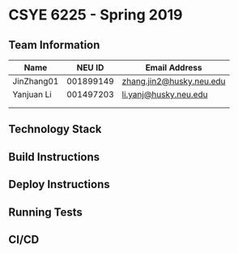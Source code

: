 # CSYE 6225 - Spring 2019

## Team Information

| Name | NEU ID | Email Address |
| --- | --- | --- |
|JinZhang01|001899149|zhang.jin2@husky.neu.edu |
|Yanjuan Li |001497203 |li.yanj@husky.neu.edu |
| | | |
| | | |

## Technology Stack


## Build Instructions


## Deploy Instructions


## Running Tests


## CI/CD


